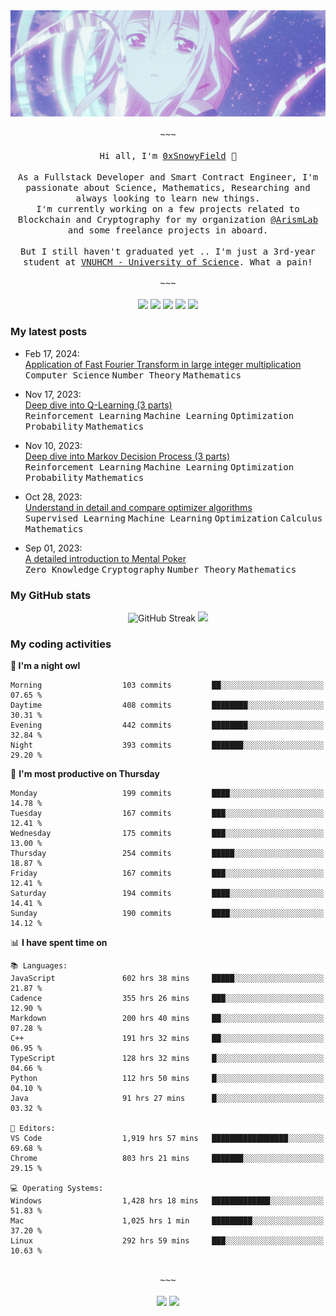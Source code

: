 <div align='center'>
<img src="./assets/banner.gif" alt="Banner" width="1000" />
  <samp>
    </br></br>~~~</br></br>
    Hi all, I'm <a href="https://snowyfield.me/">0xSnowyField</a> 🧸
    </br></br>
    As a Fullstack Developer and Smart Contract Engineer, I'm passionate about Science, Mathematics, Researching and always looking to learn new things.</br> I'm currently working on a few projects related to Blockchain and Cryptography for my organization <a href="https://github.com/ArismLab">@ArismLab</a> and some freelance projects in aboard.
    </br></br>
    But I still haven't graduated yet .. I'm just a 3rd-year student at <a href="https://en.hcmus.edu.vn/">VNUHCM - University of Science</a>. What a pain!
    </br></br>~~~</br></br>
  </samp>
  <a href = "https://wakatime.com/@SnowyField1906" target="_blank"><img src="https://img.shields.io/badge/-Wakatime-000000?style=for-the-badge&logo=wakatime&logoColor=white"></a>
  <a href="https://linkedin.com/in/NHThuan" target="_blank"><img src="https://img.shields.io/badge/-LinkedIn-0A66C2?style=for-the-badge&logo=linkedin&logoColor=white"></a>
  <a href="https://stackoverflow.com/users/17358240/snowyfield" target="_blank"><img src="https://img.shields.io/badge/StackOverflow-F58025?style=for-the-badge&logo=stackoverflow&logoColor=white" target="_blank"></a>
  <a href="https://facebook.com/SnowyField1906" target="_blank"><img src="https://img.shields.io/badge/-Facebook-0A66C2?style=for-the-badge&logo=facebook&logoColor=white"></a>
  <a href="https://x.com/SnowyField1906" target="_blank"><img src="https://img.shields.io/badge/-Twitter-000000?style=for-the-badge&logo=x&logoColor=white"></a>
</div>

### My latest posts

- Feb 17, 2024\: <br/>
  <a href="https://www.snowyfield.me/posts/ung-dung-fast-fourier-transform-trong-phep-nhan-so-nguyen-lon" target="_blank">Application of Fast Fourier Transform in large integer multiplication</a><br/>
  <kbd>Computer Science</kbd> <kbd>Number Theory</kbd> <kbd>Mathematics</kbd>
  
- Nov 17, 2023\: <br/>
  <a href="https://www.snowyfield.me/posts/hieu-sau-ve-q-learning-phan-1" target="_blank">Deep dive into Q-Learning (3 parts)</a><br/>
  <kbd>Reinforcement Learning</kbd> <kbd>Machine Learning</kbd> <kbd>Optimization</kbd> <kbd>Probability</kbd> <kbd>Mathematics</kbd>
  
- Nov 10, 2023\: <br/>
  <a href="https://www.snowyfield.me/posts/hieu-sau-ve-markov-decision-process-phan-1" target="_blank">Deep dive into Markov Decision Process (3 parts)</a><br/>
  <kbd>Reinforcement Learning</kbd> <kbd>Machine Learning</kbd> <kbd>Optimization</kbd> <kbd>Probability</kbd> <kbd>Mathematics</kbd>
  
- Oct 28, 2023\: <br/>
  <a href="https://www.snowyfield.me/posts/tim-hieu-chi-tiet-va-so-sanh-cac-thuat-toan-optimizer" target="_blank">Understand in detail and compare optimizer algorithms</a><br/>
  <kbd>Supervised Learning</kbd> <kbd>Machine Learning</kbd> <kbd>Optimization</kbd> <kbd>Calculus</kbd> <kbd>Mathematics</kbd>
  
- Sep 01, 2023\: <br/>
  <a href="https://www.snowyfield.me/posts/gioi-thieu-chi-tiet-ve-bai-toan-mental-poker" target="_blank">A detailed introduction to Mental Poker</a><br/>
  <kbd>Zero Knowledge</kbd> <kbd>Cryptography</kbd> <kbd>Number Theory</kbd> <kbd>Mathematics</kbd>

### My GitHub stats

<div align="center">
  <img src="https://github-readme-streak-stats.herokuapp.com?user=SnowyFIeld1906&theme=swift&hide_border=true&date_format=M%20j%5B%2C%20Y%5D&card_width=1000" alt="GitHub Streak" />
  <img src='http://github-profile-summary-cards.vercel.app/api/cards/profile-details?username=SnowyFIeld1906&theme=swift' width='1000px'/>
</div>

### My coding activities

<!--START_SECTION:waka-->
**🦉 I'm a night owl** 

```text
Morning                  103 commits         ██░░░░░░░░░░░░░░░░░░░░░░░   07.65 % 
Daytime                  408 commits         ████████░░░░░░░░░░░░░░░░░   30.31 % 
Evening                  442 commits         ████████░░░░░░░░░░░░░░░░░   32.84 % 
Night                    393 commits         ███████░░░░░░░░░░░░░░░░░░   29.20 % 
```
📅 **I'm most productive on Thursday** 

```text
Monday                   199 commits         ████░░░░░░░░░░░░░░░░░░░░░   14.78 % 
Tuesday                  167 commits         ███░░░░░░░░░░░░░░░░░░░░░░   12.41 % 
Wednesday                175 commits         ███░░░░░░░░░░░░░░░░░░░░░░   13.00 % 
Thursday                 254 commits         █████░░░░░░░░░░░░░░░░░░░░   18.87 % 
Friday                   167 commits         ███░░░░░░░░░░░░░░░░░░░░░░   12.41 % 
Saturday                 194 commits         ████░░░░░░░░░░░░░░░░░░░░░   14.41 % 
Sunday                   190 commits         ████░░░░░░░░░░░░░░░░░░░░░   14.12 % 
```


📊 **I have spent time on** 

```text
📚 Languages: 
JavaScript               602 hrs 38 mins     █████░░░░░░░░░░░░░░░░░░░░   21.87 % 
Cadence                  355 hrs 26 mins     ███░░░░░░░░░░░░░░░░░░░░░░   12.90 % 
Markdown                 200 hrs 40 mins     ██░░░░░░░░░░░░░░░░░░░░░░░   07.28 % 
C++                      191 hrs 32 mins     ██░░░░░░░░░░░░░░░░░░░░░░░   06.95 % 
TypeScript               128 hrs 32 mins     █░░░░░░░░░░░░░░░░░░░░░░░░   04.66 % 
Python                   112 hrs 50 mins     █░░░░░░░░░░░░░░░░░░░░░░░░   04.10 % 
Java                     91 hrs 27 mins      █░░░░░░░░░░░░░░░░░░░░░░░░   03.32 % 

📑 Editors: 
VS Code                  1,919 hrs 57 mins   █████████████████░░░░░░░░   69.68 % 
Chrome                   803 hrs 21 mins     ███████░░░░░░░░░░░░░░░░░░   29.15 % 

💻 Operating Systems: 
Windows                  1,428 hrs 18 mins   █████████████░░░░░░░░░░░░   51.83 % 
Mac                      1,025 hrs 1 min     █████████░░░░░░░░░░░░░░░░   37.20 % 
Linux                    292 hrs 59 mins     ███░░░░░░░░░░░░░░░░░░░░░░   10.63 % 
```

<div align='center'><samp></br>~~~</br></br></samp><img src='http://img.shields.io/badge/2.8%20thousand%20coding%20hours-black?style=for-the-badge' /> <img src='https://img.shields.io/badge/3.5%20million%20lines%20of%20code-black?style=for-the-badge' /></div>


<!--END_SECTION:waka-->
